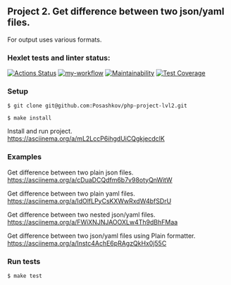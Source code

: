 ## Project 2. Get difference between two json/yaml files. 
For output uses various formats.

### Hexlet tests and linter status:
[![Actions Status](https://github.com/Posashkov/php-project-lvl2/workflows/hexlet-check/badge.svg)](https://github.com/Posashkov/php-project-lvl2/actions)
[![my-workflow](https://github.com/Posashkov/php-project-lvl2/actions/workflows/my-workflow.yml/badge.svg)](https://github.com/Posashkov/php-project-lvl2/actions/workflows/my-workflow.yml)
[![Maintainability](https://api.codeclimate.com/v1/badges/9a7049c8e3421daf59c0/maintainability)](https://codeclimate.com/github/Posashkov/php-project-lvl2/maintainability)
[![Test Coverage](https://api.codeclimate.com/v1/badges/9a7049c8e3421daf59c0/test_coverage)](https://codeclimate.com/github/Posashkov/php-project-lvl2/test_coverage)


### Setup
```
$ git clone git@github.com:Posashkov/php-project-lvl2.git

$ make install
```
Install and run project. https://asciinema.org/a/mL2LccP6ihgdUiCQgkjecdclK


### Examples

Get difference between two plain json files. https://asciinema.org/a/cDuaDCQdfm6b7v98otyQnWitW

Get difference between two plain yaml files. https://asciinema.org/a/IdOlfLPyCsKXWwRxdW4bfSDrU

Get difference between two nested json/yaml files. https://asciinema.org/a/FWiXNJNJAOOXLw4Th9dBhFMaa

Get difference between two json/yaml files using Plain formatter. https://asciinema.org/a/Instc4AchE6pRAgzQkHx0j55C


### Run tests
```
$ make test
```

